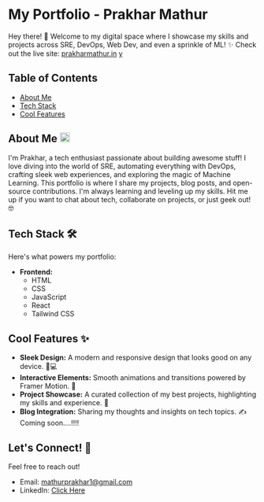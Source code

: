#  My Portfolio - Prakhar Mathur 

Hey there! 👋 Welcome to my digital space where I showcase my skills and projects across SRE, DevOps, Web Dev, and even a sprinkle of ML! ✨ Check out the live site: [prakharmathur.in](https://prakharmathur.in)  [y](https://media.giphy.com/media/v1.Y2lkPTc5MGI3NjExd2xoaW0yNXl0YzczZHNkNXRpdmdsNDNranN6NGE4bDU1d2hibnpoMiZlcD12MV9naWZzX3NlYXJjaCZjdD1n/SVH9y2LQUVVCRcqD7o/giphy.gif)


## Table of Contents

- [About Me](#about-me)
- [Tech Stack](#tech-stack)
- [Cool Features](#cool-features)

## About Me <img src="https://emojis.wiki/thumbs-up-medium-skin-tone/thumbs-up-medium-skin-tone.png" alt="Thumbs Up" width="20">

I'm Prakhar, a tech enthusiast passionate about building awesome stuff!  I love diving into the world of SRE, automating everything with DevOps, crafting sleek web experiences, and exploring the magic of Machine Learning.  This portfolio is where I share my projects, blog posts, and open-source contributions.  I'm always learning and leveling up my skills.  Hit me up if you want to chat about tech, collaborate on projects, or just geek out! 🤓

## Tech Stack 🛠️

Here's what powers my portfolio:

- **Frontend:**
    - HTML
    - CSS
    - JavaScript
    - React
    - Tailwind CSS
  

## Cool Features ✨

- **Sleek Design:**  A modern and responsive design that looks good on any device. 📱💻
- **Interactive Elements:** Smooth animations and transitions powered by Framer Motion.  💨
- **Project Showcase:**  A curated collection of my best projects, highlighting my skills and experience.  📂
- **Blog Integration:**  Sharing my thoughts and insights on tech topics. ✍️ Coming soon....!!!!


## Let's Connect! 🤝

Feel free to reach out!

- Email: [mathurprakhar1@gmail.com](mailto:mathurprakhar1@gmail.com)
- LinkedIn: [Click Here](https://www.linkedin.com/in/mathurprakhar1/)
